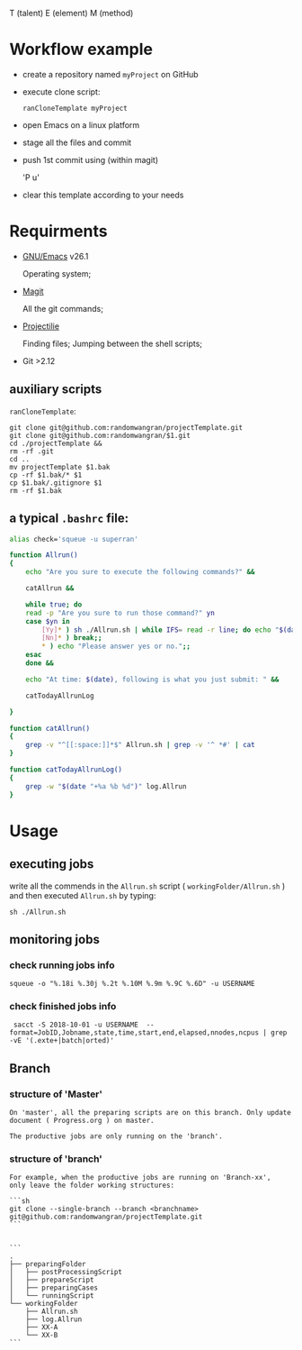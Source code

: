 T (talent) E (element) M (method)


# Workflow example

- create a repository named `myProject` on GitHub
- execute clone script:

    `ranCloneTemplate myProject`

- open Emacs on a linux platform
- stage all the files and commit
- push 1st commit using (within magit)

    'P u'

- clear this template according to your needs

# Requirments

- [GNU/Emacs](https://www.gnu.org/software/emacs/download.html) v26.1

    Operating system;

- [Magit](https://github.com/magit/magit)

    All the git commands;

- [Projectilie](https://github.com/bbatsov/projectile)

    Finding files; Jumping between the shell scripts;

- Git >2.12

## auxiliary scripts

`ranCloneTemplate`:

```ranCloneTemplate
git clone git@github.com:randomwangran/projectTemplate.git
git clone git@github.com:randomwangran/$1.git
cd ./projectTemplate &&
rm -rf .git
cd ..
mv projectTemplate $1.bak
cp -rf $1.bak/* $1
cp $1.bak/.gitignore $1
rm -rf $1.bak
```

## a typical `.bashrc` file:

```sh
alias check='squeue -u superran'

function Allrun()
{
    echo "Are you sure to execute the following commands?" &&

    catAllrun &&

    while true; do
    read -p "Are you sure to run those command?" yn
    case $yn in
        [Yy]* ) sh ./Allrun.sh | while IFS= read -r line; do echo "$(date) $line"; done >> log.Allrun; break;;
        [Nn]* ) break;;
        * ) echo "Please answer yes or no.";;
    esac
    done &&

    echo "At time: $(date), following is what you just submit: " &&

    catTodayAllrunLog

}

function catAllrun()
{
    grep -v "^[[:space:]]*$" Allrun.sh | grep -v '^ *#' | cat
}

function catTodayAllrunLog()
{
    grep -w "$(date "+%a %b %d")" log.Allrun
}

```

# Usage

## executing jobs
write all the commends in the `Allrun.sh` script ( `workingFolder/Allrun.sh` ) and then executed `Allrun.sh` by typing:

```
sh ./Allrun.sh
```

## monitoring jobs

### check running jobs info

```
squeue -o "%.18i %.30j %.2t %.10M %.9m %.9C %.6D" -u USERNAME
```

### check finished jobs info

```
 sacct -S 2018-10-01 -u USERNAME  --format=JobID,Jobname,state,time,start,end,elapsed,nnodes,ncpus | grep -vE '(.exte+|batch|orted)'

```

## Branch
### structure of 'Master'

    On 'master', all the preparing scripts are on this branch. Only update document ( Progress.org ) on master.

    The productive jobs are only running on the 'branch'.

### structure of 'branch'

    For example, when the productive jobs are running on 'Branch-xx',
    only leave the folder working structures:

    ```sh
    git clone --single-branch --branch <branchname> git@github.com:randomwangran/projectTemplate.git
    ```


    ```
    .
    ├── preparingFolder
    │   ├── postProcessingScript
    │   ├── prepareScript
    │   ├── preparingCases
    │   └── runningScript
    └── workingFolder
        ├── Allrun.sh
        ├── log.Allrun
        ├── XX-A
        └── XX-B
    ```
